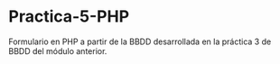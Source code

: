 # Practica-5-PHP
Formulario en PHP a partir de la BBDD desarrollada en la práctica 3 de BBDD del módulo anterior.
